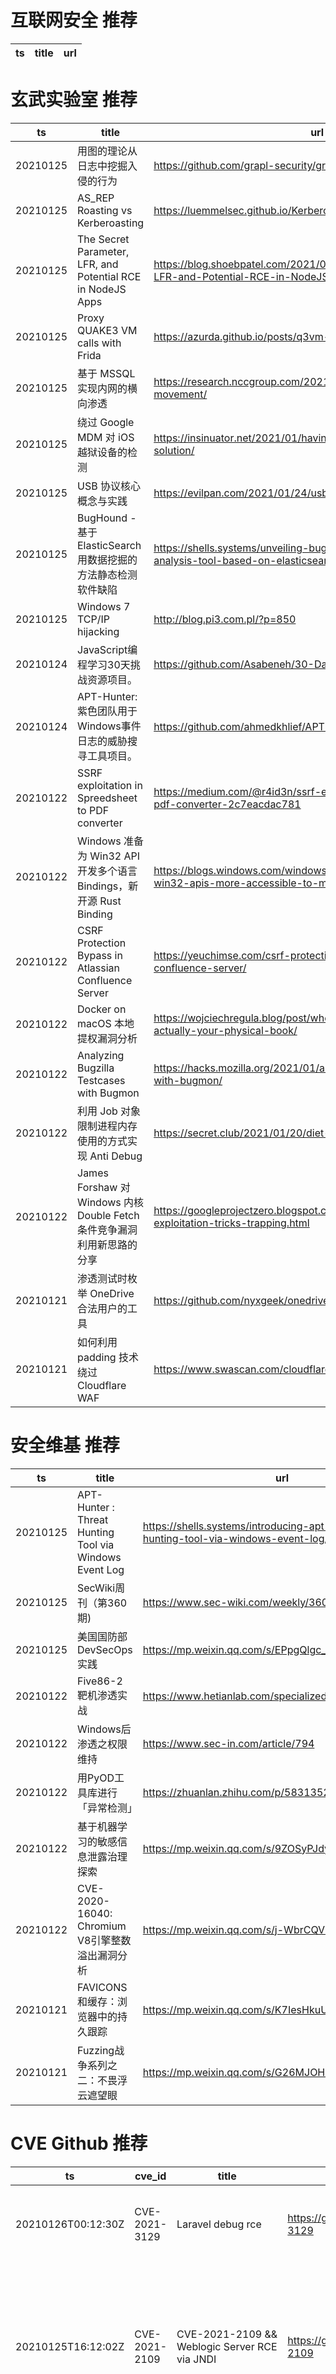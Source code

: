 # 互联网安全 推荐
| ts | title | url| 
| --- | --- | ---| 


# 玄武实验室 推荐
| ts | title | url| 
| --- | --- | ---| 
| 20210125 | 用图的理论从日志中挖掘入侵的行为 | https://github.com/grapl-security/grapl| 
| 20210125 | AS_REP Roasting vs Kerberoasting | https://luemmelsec.github.io/Kerberoasting-VS-AS-REP-Roasting/| 
| 20210125 | The Secret Parameter, LFR, and Potential RCE in NodeJS Apps | https://blog.shoebpatel.com/2021/01/23/The-Secret-Parameter-LFR-and-Potential-RCE-in-NodeJS-Apps/| 
| 20210125 | Proxy QUAKE3 VM calls with Frida | https://azurda.github.io/posts/q3vm-hook/| 
| 20210125 | 基于 MSSQL 实现内网的横向渗透 | https://research.nccgroup.com/2021/01/21/mssql-lateral-movement/| 
| 20210125 | 绕过 Google MDM 对 iOS 越狱设备的检测 | https://insinuator.net/2021/01/having-fun-with-google-mdm-solution/| 
| 20210125 | USB 协议核心概念与实践 | https://evilpan.com/2021/01/24/usb-fun/| 
| 20210125 | BugHound - 基于 ElasticSearch 用数据挖掘的方法静态检测软件缺陷 | https://shells.systems/unveiling-bughound-a-static-code-analysis-tool-based-on-elasticsearch/| 
| 20210125 | Windows 7 TCP/IP hijacking | http://blog.pi3.com.pl/?p=850| 
| 20210124 | JavaScript编程学习30天挑战资源项目。 | https://github.com/Asabeneh/30-Days-Of-JavaScript| 
| 20210124 | APT-Hunter: 紫色团队用于Windows事件日志的威胁搜寻工具项目。 | https://github.com/ahmedkhlief/APT-Hunter| 
| 20210122 | SSRF exploitation in Spreedsheet to PDF converter | https://medium.com/@r4id3n/ssrf-exploitation-in-spreedsheet-to-pdf-converter-2c7eacdac781| 
| 20210122 | Windows 准备为 Win32 API 开发多个语言 Bindings，新开源 Rust Binding | https://blogs.windows.com/windowsdeveloper/2021/01/21/making-win32-apis-more-accessible-to-more-languages/| 
| 20210122 | CSRF Protection Bypass in Atlassian Confluence Server | https://yeuchimse.com/csrf-protection-bypass-in-atlassian-confluence-server/| 
| 20210122 | Docker on macOS 本地提权漏洞分析 | https://wojciechregula.blog/post/when-vulnerable-library-is-actually-your-physical-book/| 
| 20210122 | Analyzing Bugzilla Testcases with Bugmon | https://hacks.mozilla.org/2021/01/analyzing-bugzilla-testcases-with-bugmon/| 
| 20210122 | 利用 Job 对象限制进程内存使用的方式实现 Anti Debug | https://secret.club/2021/01/20/diet-process.html| 
| 20210122 | James Forshaw 对 Windows 内核 Double Fetch 条件竞争漏洞利用新思路的分享 | https://googleprojectzero.blogspot.com/2021/01/windows-exploitation-tricks-trapping.html| 
| 20210121 | 渗透测试时枚举 OneDrive 合法用户的工具 | https://github.com/nyxgeek/onedrive_user_enum| 
| 20210121 | 如何利用 padding 技术绕过 Cloudflare WAF | https://www.swascan.com/cloudflare/| 


# 安全维基 推荐
| ts | title | url| 
| --- | --- | ---| 
| 20210125 | APT-Hunter : Threat Hunting Tool via Windows Event Log | https://shells.systems/introducing-apt-hunter-threat-hunting-tool-via-windows-event-log/| 
| 20210125 | SecWiki周刊（第360期) | https://www.sec-wiki.com/weekly/360| 
| 20210125 | 美国国防部DevSecOps实践 | https://mp.weixin.qq.com/s/EPpgQlgc_8eY21xJRZkBqQ| 
| 20210122 | Five86-2靶机渗透实战 | https://www.hetianlab.com/specialized/20210115135759| 
| 20210122 | Windows后渗透之权限维持 | https://www.sec-in.com/article/794| 
| 20210122 | 用PyOD工具库进行「异常检测」 | https://zhuanlan.zhihu.com/p/58313521| 
| 20210122 | 基于机器学习的敏感信息泄露治理探索 | https://mp.weixin.qq.com/s/9ZOSyPJdyxgrbsY4FIvgXw| 
| 20210122 | CVE-2020-16040: Chromium V8引擎整数溢出漏洞分析 | https://mp.weixin.qq.com/s/j-WbrCQVb4E2JfY-bDqzJw| 
| 20210121 | FAVICONS和缓存：浏览器中的持久跟踪 | https://mp.weixin.qq.com/s/K7IesHkuUTV2yAh9_yl6kw| 
| 20210121 | Fuzzing战争系列之二：不畏浮云遮望眼 | https://mp.weixin.qq.com/s/G26MJOH4VPene1Sd_zjEQw| 


# CVE Github 推荐
| ts | cve_id | title | url | cve_detail| 
| --- | --- | --- | --- | ---| 
| 20210126T00:12:30Z | CVE-2021-3129 | Laravel debug rce | https://github.com/SNCKER/CVE-2021-3129 | Ignition before 2.5.2, as used in Laravel and other products, allows unauthenticated remote attackers to execute arbitrary code because of insecure usage of file_get_contents() and file_put_contents(). This is exploitable on sites using debug mode with Laravel before 8.4.2.| 
| 20210125T16:12:02Z | CVE-2021-2109 | CVE-2021-2109 && Weblogic Server RCE via JNDI | https://github.com/Al1ex/CVE-2021-2109 | Vulnerability in the Oracle WebLogic Server product of Oracle Fusion Middleware (component: Console). Supported versions that are affected are 10.3.6.0.0, 12.1.3.0.0, 12.2.1.3.0, 12.2.1.4.0 and 14.1.1.0.0. Easily exploitable vulnerability allows high privileged attacker with network access via HTTP to compromise Oracle WebLogic Server. Successful attacks of this vulnerability can result in takeover of Oracle WebLogic Server. CVSS 3.1 Base Score 7.2 (Confidentiality, Integrity and Availability impacts). CVSS Vector: (CVSS:3.1/AV:N/AC:L/PR:H/UI:N/S:U/C:H/I:H/A:H).| 
| 20210125T15:40:48Z | CVE-2020-14883 | 用于对WebLogic(10.3.6.0.0 ;12.1.3.0.0 ;12.2.1.3.0; 12.2.1.4.0 ;14.1.1.0.0)进行验证及利用 | https://github.com/fan1029/CVE-2020-14883EXP | Vulnerability in the Oracle WebLogic Server product of Oracle Fusion Middleware (component: Console). Supported versions that are affected are 10.3.6.0.0, 12.1.3.0.0, 12.2.1.3.0, 12.2.1.4.0 and 14.1.1.0.0. Easily exploitable vulnerability allows high privileged attacker with network access via HTTP to compromise Oracle WebLogic Server. Successful attacks of this vulnerability can result in takeover of Oracle WebLogic Server. CVSS 3.1 Base Score 7.2 (Confidentiality, Integrity and Availability impacts). CVSS Vector: (CVSS:3.1/AV:N/AC:L/PR:H/UI:N/S:U/C:H/I:H/A:H).| 
| 20210125T13:24:56Z | CVE-2020-28488 | Denial of Service (DoS) - jQuery UI 1.12.1 - Exploit | https://github.com/rafaelcintralopes/CVE-2020-28488 | This affects all versions of package jquery-ui; all versions of package org.fujion.webjars:jquery-ui.
 When the %dialog% is injected into an HTML tag more than once, the browser and the application may crash.
| 
| 20210125T12:55:40Z | CVE-2021-3129 | Null | https://github.com/SecPros-Team/laravel-CVE-2021-3129-EXP | | 
| 20210125T09:23:43Z | CVE-2020-24750 | This is a simple test for Jackson | https://github.com/Al1ex/CVE-2020-24750 | FasterXML jackson-databind 2.x before 2.9.10.6 mishandles the interaction between serialization gadgets and typing, related to com.pastdev.httpcomponents.configuration.JndiConfiguration.| 
| 20210124T18:09:53Z | CVE-2021-2109 | Null | https://github.com/rabbitsafe/CVE-2021-2109 | Vulnerability in the Oracle WebLogic Server product of Oracle Fusion Middleware (component: Console). Supported versions that are affected are 10.3.6.0.0, 12.1.3.0.0, 12.2.1.3.0, 12.2.1.4.0 and 14.1.1.0.0. Easily exploitable vulnerability allows high privileged attacker with network access via HTTP to compromise Oracle WebLogic Server. Successful attacks of this vulnerability can result in takeover of Oracle WebLogic Server. CVSS 3.1 Base Score 7.2 (Confidentiality, Integrity and Availability impacts). CVSS Vector: (CVSS:3.1/AV:N/AC:L/PR:H/UI:N/S:U/C:H/I:H/A:H).| 
| 20210124T15:52:36Z | CVE-2020-8597 | CVE-2020-8597 in RM2100 | https://github.com/lakwsh/CVE-2020-8597 | eap.c in pppd in ppp 2.4.2 through 2.4.8 has an rhostname buffer overflow in the eap_request and eap_response functions.| 
| 20210124T09:28:10Z | CVE-2020-11851 | Remote Code Execution vulnerability on ArcSight Logger | https://github.com/ch1nghz/CVE-2020-11851 | Arbitrary code execution vulnerability on Micro Focus ArcSight Logger product, affecting all version prior to 7.1.1. The vulnerability could be remotely exploited resulting in the execution of arbitrary code.| 
| 20210124T08:15:39Z | CVE-2020-17530 | Null | https://github.com/killmonday/CVE-2020-17530-s2-061 | Forced OGNL evaluation, when evaluated on raw user input in tag attributes, may lead to remote code execution. Affected software : Apache Struts 2.0.0 - Struts 2.5.25.| 


# klee on Github 推荐
| ts | title | url | stars | forks| 
| --- | --- | --- | --- | ---| 
| 20210125T14:51:37Z | KLEE Symbolic Execution Engine | https://github.com/klee/klee | 1610 | 477| 
| 20210125T12:10:58Z | Null | https://github.com/balabeltmimi/kleeandtheirfriendsbutton | 0 | 0| 
| 20210125T09:56:25Z | RVT is a collection of tools/libraries to support both static and dynamic verification of Rust programs. | https://github.com/project-oak/rust-verification-tools | 102 | 6| 
| 20210125T09:40:12Z | Null | https://github.com/fontworks-fonts/Klee | 328 | 8| 
| 20210124T22:00:59Z | Null | https://github.com/kleelab/kleelab.github.io | 0 | 0| 
| 20210124T21:16:02Z | Null | https://github.com/davidtr1037/klee-aaqc | 1 | 0| 
| 20210124T10:20:10Z | PROYECTO FINAL | https://github.com/OscarZavaleta23/KLEE-Symbolic-Execution-Engine- | 0 | 0| 
| 20210124T10:15:50Z | Proyecto final de la materia Lenguajes y Autómatas (COMPILADORES) | https://github.com/Llovas7/Symbolic-Virtual-Machine-Klee | 1 | 0| 
| 20210124T10:13:50Z | https://drive.google.com/file/d/1AeQOD62-VNszgIps0Hg4UinKkgOR52AW/view?usp=drivesdk | https://github.com/Daniel-28lv/klee | 0 | 0| 
| 20210124T10:12:17Z | This is a project already done, in this repository you%ll find some examples and explanations about klee | https://github.com/Zero291/Klee---Simbolic-Virtual-Machine | 0 | 0| 


# s2e on Github 推荐
| ts | title | url | stars | forks| 
| --- | --- | --- | --- | ---| 
| 20210125T15:40:42Z | Null | https://github.com/yuvalkirstain/s2e-coref | 1 | 0| 
| 20210125T06:15:39Z | S2E: A platform for multi-path program analysis with selective symbolic execution. | https://github.com/S2E/s2e | 95 | 22| 
| 20210118T16:24:13Z | Null | https://github.com/sabasabzeh/s2Exercise | 0 | 0| 
| 20210111T14:49:47Z | Convert geojson to s2 region cells in different levels | https://github.com/ponlawat-w/uji_mt-s2encoding | 0 | 0| 
| 20210108T20:19:44Z | Robo Hazel is a robot prototype made using Arduino and WIZnet S2E module to advance industry 4.0 and solve the problem of message delivery. | https://github.com/hamzakhalidhk/RoboHazel | 0 | 0| 
| 20210108T15:14:31Z | Convert geojson to s2 region cells in different levels | https://github.com/ponlawat-w/uji_mt-geojson_s2encoding | 0 | 0| 
| 20210106T02:55:41Z | GUI Configuration tool for WIZnet serial to ethernet devices. | https://github.com/Wiznet/WIZnet-S2E-Tool-GUI | 11 | 7| 


# exploit on Github 推荐
| ts | title | url | stars | forks| 
| --- | --- | --- | --- | ---| 
| 20210126T01:57:17Z | A project that aims to conduct a quantitative assessment of the impact of the exploration-exploitation trade-off on SOA RL algorithms on several benchmark tasks in environments from OpenAI Gym | https://github.com/MuneetSJ/Exploration-vs-Exploitation-in-RL | 0 | 0| 
| 20210126T01:53:35Z | Vulnerabilities% Risk of Exploitation | https://github.com/thiagofigcosta/V-REx | 0 | 0| 
| 20210126T01:43:34Z | This repository is primarily maintained by Omar Santos and includes thousands of resources related to ethical hacking  / penetration testing, digital forensics and incident response (DFIR), vulnerability research, exploit development, reverse engineering, and more. | https://github.com/The-Art-of-Hacking/h4cker | 8931 | 1428| 
| 20210126T01:37:41Z | exploit-database-papers | https://github.com/offensive-security/exploitdb-papers | 277 | 39| 
| 20210126T01:33:49Z | A Cydia Repo | https://github.com/FishExploitsYT/FishExploitsYT.github.io | 0 | 0| 
| 20210126T01:33:28Z | All I can say is Omoooooo x infinity | https://github.com/IAmMasterCraft/anonytexts-exploit | 0 | 0| 
| 20210126T01:18:09Z | Fish Exploits Jailbreak Repo | https://github.com/FishExploitsYT/Fish-Repo | 0 | 0| 
| 20210125T23:45:45Z | forked version of funtuna, a homebrew ps2 app launcher designed to ease the pain of getting a stable exploit for those that have a console uncompatible with FreeMcBoot that doesnt have a modchip | https://github.com/israpps/Funtuna-Fork | 0 | 0| 
| 20210125T23:24:47Z | Repository to host code written during the process of reading the book %Hacking, the art of exploitation% by Jon Erickson | https://github.com/EduFalbel/Hacking_TAOE | 0 | 0| 
| 20210125T23:24:36Z | Silice is an open source language that simplifies writing algorithms fully exploiting FPGA architectures. | https://github.com/sylefeb/Silice | 424 | 32| 


# backdoor on Github 推荐
| ts | title | url | stars | forks| 
| --- | --- | --- | --- | ---| 
| 20210125T20:28:17Z | This one works sorry had to edit the code | https://github.com/konzebj/Python-Backdoor-V2 | 0 | 0| 
| 20210125T18:00:34Z | This is a quick easy python backdoor  | https://github.com/konzebj/Python-Backdoor- | 1 | 0| 
| 20210125T16:28:19Z | Null | https://github.com/EjHvorSerDuVildUdJim/backdoor | 0 | 0| 
| 20210125T14:22:42Z | A backdoor with a multitude of features. | https://github.com/thatcherclough/BetterBackdoor | 187 | 61| 
| 20210125T13:40:47Z | A sethc backdoor based by golang | https://github.com/Maka8ka/ShiftGoor | 0 | 0| 
| 20210125T13:38:31Z | Null | https://github.com/LowE88/https-github.com-dana-at-cp-backdoor-apk | 0 | 0| 
| 20210125T12:28:04Z | Null | https://github.com/rabbitx1337/backdoor | 0 | 0| 
| 20210125T09:47:31Z | Exploit / Backdoor patcher / preventer for gmod.  | https://github.com/xM-1/ExPatch | 0 | 0| 
| 20210125T07:23:36Z | Hides the sethc.exe backdoor by faking the original window. | https://github.com/PGgamer2/sethc-backdoor-hider | 1 | 3| 
| 20210125T06:41:10Z | Backdoor malware for terminal project.  | https://github.com/Renshake/IoTE | 0 | 0| 


# fuzz on Github 推荐
| ts | title | url | stars | forks| 
| --- | --- | --- | --- | ---| 
| 20210126T01:23:57Z | Null | https://github.com/based894578/fuzzy-telegram | 0 | 0| 
| 20210126T01:13:22Z | Fuzzer takes domen name as a target and wordlist . Then tries to recognise all subdirectories of exact domen. | https://github.com/slowpokalipsis/fuzzevPlaton | 0 | 0| 
| 20210126T00:30:04Z | 📚 An ultimate collection wordlists of the best-known CMS | https://github.com/JavierOlmedo/UltimateCMSWordlists | 45 | 14| 
| 20210126T00:23:25Z | qsfuzz (Query String Fuzz) allows you to build your own rules to fuzz query strings and easily identify vulnerabilities. | https://github.com/ameenmaali/qsfuzz | 183 | 32| 
| 20210126T00:22:58Z | FuzzBench - Fuzzer benchmarking as a service. | https://github.com/google/fuzzbench | 588 | 96| 
| 20210126T00:04:11Z | OSS-Fuzz - continuous fuzzing for open source software. | https://github.com/google/oss-fuzz | 5815 | 1167| 
| 20210126T00:03:42Z | Scalable fuzzing infrastructure. | https://github.com/google/clusterfuzz | 4424 | 410| 
| 20210125T23:29:48Z | Command line helpers for fuzzing | https://github.com/rust-fuzz/cargo-fuzz | 696 | 52| 
| 20210125T22:48:07Z | Null | https://github.com/FuzzyReason/FuzzyReason | 0 | 0| 
| 20210125T22:42:17Z | The Book %Generating Software Tests% | https://github.com/uds-se/fuzzingbook | 521 | 103| 



# 日更新程序
